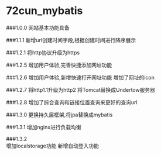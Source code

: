 # 72cun_mybatis

###1.0.0
    网站基本功能具备
    
###1.1.1
    新增url创建时间字段,根据创建时间进行降序展示

###1.2.1
    将http协议升级为https

###1.2.5
    增加用户体验,完善快捷添加网址功能
    
###1.2.6
    增加用户体验,新增快速打开网址功能
    增加了网址的icon
    
###1.2.7
    将http1.1升级为http2
    将Tomcat替换成Undertow服务器

###1.2.8
    增加了综合查询和链接位置查询来更好的查询url
    
###1.3.0
    更换持久层框架,将jpa替换成mybatis  
    
###1.3.1
    增加nginx进行负载均衡
    
###1.3.2    
    增加localstorage功能
    新增自动登入功能